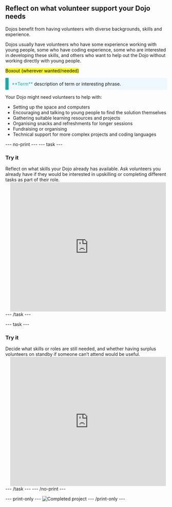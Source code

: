 ## Reflect on what volunteer support your Dojo needs

Dojos benefit from having volunteers with diverse backgrounds, skills and experience. 

Dojos usually have volunteers who have some experience working with young people, some who have coding experience, some who are interested in developing these skills, and others who want to help out the Dojo without working directly with young people.

<mark>Boxout (wherever wanted/needed) </mark>

<p style="border-left: solid; border-width:10px; border-color: #0faeb0; background-color: aliceblue; padding: 10px;">
<span style="color: #0faeb0">**Term**</span> description of term or interesting phrase.
</p>

Your Dojo might need volunteers to help with:
+ Setting up the space and computers
+ Encouraging and talking to young people to find the solution themselves
+ Gathering suitable learning resources and projects
+ Organising snacks and refreshments for longer sessions
+ Fundraising or organising 
+ Technical support for more complex projects and coding languages 

--- no-print ---
--- task ---
### Try it
<div style="display: flex; flex-wrap: wrap">
<div style="flex-basis: 175px; flex-grow: 1">  
Reflect on what skills your Dojo already has available. Ask volunteers you already have if they would be interested in upskilling or completing different tasks as part of their role.
</div>
<div class="scratch-preview" style="margin-left: 15px;">
  <iframe allowtransparency="true" width="485" height="402" src="https://scratch.mit.edu/projects/embed/485673032/?autostart=false" frameborder="0"></iframe>
</div>
</div>
--- /task ---

--- task ---
### Try it
<div style="display: flex; flex-wrap: wrap">
<div style="flex-basis: 175px; flex-grow: 1">  
Decide what skills or roles are still needed, and whether having surplus volunteers on standby if someone can’t attend would be useful.
</div>
<div class="scratch-preview" style="margin-left: 15px;">
  <iframe allowtransparency="true" width="485" height="402" src="https://scratch.mit.edu/projects/embed/485673032/?autostart=false" frameborder="0"></iframe>
</div>
</div>
--- /task ---
--- /no-print ---

--- print-only ---
![Completed project](images/showcase_static.png)
--- /print-only ---
